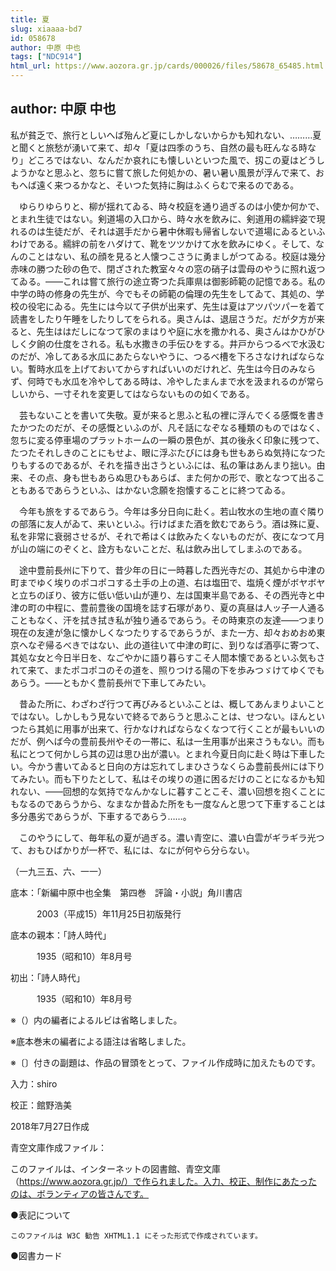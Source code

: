 ```yaml
---
title: 夏
slug: xiaaaa-bd7
id: 058678
author: 中原 中也
tags: ["NDC914"]
html_url: https://www.aozora.gr.jp/cards/000026/files/58678_65485.html
---
```


## author: 中原 中也

私が貧乏で、旅行としいへば殆んど夏にしかしないからかも知れない、………夏と聞くと旅愁が湧いて来て、却々「夏は四季のうち、自然の最も旺んなる時なり」どころではない、なんだか哀れにも懐しいといつた風で、扨この夏はどうしようかなと思ふと、忽ちに嘗て旅した何処かの、暑い暑い風景が浮んで来て、おもへば遠く来つるかなと、そいつた気持に胸はふくらむで来るのである。

　ゆらりゆらりと、柳が揺れてゐる、時々校庭を通り過ぎるのは小使か何かで、とまれ生徒ではない。剣道場の入口から、時々水を飲みに、剣道用の繻絆姿で現れるのは生徒だが、それは選手だから暑中休暇も帰省しないで道場にゐるといふわけである。繻絆の前をハダけて、靴をツツかけて水を飲みにゆく。そして、なんのことはない、私の顔を見ると人懐つこさうに勇ましがつてゐる。校庭は幾分赤味の勝つた砂の色で、閉ざされた教室々々の窓の硝子は雲母のやうに照れ返つてゐる。――これは嘗て旅行の途立寄つた兵庫県は御影師範の記憶である。私の中学の時の修身の先生が、今でもその師範の倫理の先生をしてゐて、其処の、学校の役宅にゐる。先生には今以て子供が出来ず、先生は夏はアツパツパーを着て読書をしたり午睡をしたりしてをられる。奥さんは、退屈さうだ。だが夕方が来ると、先生ははだしになつて家のまはりや庭に水を撒かれる、奥さんはかひがひしく夕餉の仕度をされる。私も水撒きの手伝ひをする。井戸からつるべで水汲むのだが、冷してある水瓜にあたらないやうに、つるべ槽を下ろさなければならない。暫時水瓜を上げておいてからすればいいのだけれど、先生は今日のみならず、何時でも水瓜を冷やしてある時は、冷やしたまんまで水を汲まれるのが常らしいから、一寸それを変更してはならないものの如くである。

　芸もないことを書いて失敬。夏が来ると思ふと私の裡に浮んでくる感慨を書きたかつたのだが、その感慨といふのが、凡そ話になぞなる種類のものではなく、忽ちに変る停車場のプラットホームの一瞬の景色が、其の後永く印象に残つて、たつたそれしきのことにもせよ、眼に浮ぶたびには身も世もあらぬ気持になつたりもするのであるが、それを描き出さうといふには、私の筆はあんまり拙い。由来、その点、身も世もあらぬ思ひもあらば、また何かの形で、歌となつて出ることもあるであらうといふ、はかない念願を抱懐することに終つてゐる。

　今年も旅をするであらう。今年は多分日向に赴く。若山牧水の生地の直ぐ隣りの部落に友人がゐて、来いといふ。行けばまた酒を飲むであらう。酒は殊に夏、私を非常に衰弱させるが、それで希はくは飲みたくないものだが、夜になつて月が山の端にのぞくと、詮方もないことだ、私は飲み出してしまふのである。

　途中豊前長州に下りて、昔少年の日に一時暮した西光寺だの、其処から中津の町までゆく埃りのポコポコする土手の上の道、右は塩田で、塩焼く煙がボヤボヤと立ちのぼり、彼方に低い低い山が連り、左は国東半島である、その西光寺と中津の町の中程に、豊前豊後の国境を誌す石塚があり、夏の真昼は人ッ子一人通ることもなく、汗を拭き拭き私が独り通るであらう。その時東京の友達――つまり現在の友達が急に懐かしくなつたりするであらうが、また一方、却々おめおめ東京へなぞ帰るべきではない、此の道往いて中津の町に、到りなば酒亭に寄つて、其処な女と今日半日を、なごやかに語り暮らすこそ人間本懐であるといふ気もされて来て、またポコポコのその道を、照りつける陽の下を歩みつゞけてゆくでもあらう。――ともかく豊前長州で下車してみたい。

　昔ゐた所に、わざわざ行つて再びみるといふことは、概してあんまりよいことではない。しかしもう見ないで終るであらうと思ふことは、せつない。ほんといつたら其処に用事が出来て、行かなければならなくなつて行くことが最もいいのだが、例へば今の豊前長州やその一帯に、私は一生用事が出来さうもない。而も私にとつて何かしら其の辺は思ひ出が濃い。とまれ今夏日向に赴く時は下車したい。今かう書いてゐると日向の方は忘れてしまひさうなくらゐ豊前長州には下りてみたい。而も下りたとして、私はその埃りの道に困るだけのことになるかも知れない、――回想的な気持でなんかなしに暮すことこそ、濃い回想を抱くことにもなるのであらうから、なまなか昔ゐた所をも一度なんと思つて下車することは多分愚劣であらうが、下車するであらう……。

　このやうにして、毎年私の夏が過ぎる。濃い青空に、濃い白雲がギラギラ光つて、おもひばかりが一杯で、私には、なにが何やら分らない。

（一九三五、六、一一）













底本：「新編中原中也全集　第四巻　評論・小説」角川書店

　　　2003（平成15）年11月25日初版発行

底本の親本：「詩人時代」

　　　1935（昭和10）年8月号

初出：「詩人時代」

　　　1935（昭和10）年8月号

※（）内の編者によるルビは省略しました。

※底本巻末の編者による語注は省略しました。

※〔〕付きの副題は、作品の冒頭をとって、ファイル作成時に加えたものです。

入力：shiro

校正：館野浩美

2018年7月27日作成

青空文庫作成ファイル：

このファイルは、インターネットの図書館、青空文庫（https://www.aozora.gr.jp/）で作られました。入力、校正、制作にあたったのは、ボランティアの皆さんです。











●表記について


	このファイルは W3C 勧告 XHTML1.1 にそった形式で作成されています。







●図書カード